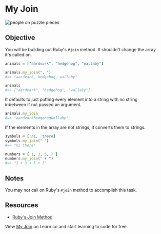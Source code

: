

# My Join

![people on puzzle pieces](https://s3-us-west-2.amazonaws.com/web-dev-readme-photos/cs/join.jpeg)

## Objective

You will be building out Ruby's `#join` method. It shouldn't change the array it's called on.

```ruby
animals = ["aardvark", "hedgehog", "wallaby"]

animals.my_join(", ")
#=> "aardvark, hedgehog, wallaby"

animals
#=> ["aardvark", "hedgehog", "wallaby"]
```

It defaults to just putting every element into a string with no string inbetween if not passed an argument.

```ruby
animals.my_join
#=> "aardvarkhedgehogwallaby"
```
If the elements in the array are not strings, it converts them to strings.

```ruby
symbols = [:hi, :there]
symbols.my_join(" ")
#=> "hi there"

numbers = [ 1, 3, 5, 7 ]
numbers.my_join(" + ")
#=> "1 + 3 + 5 + 7"
```

## Notes

You may not call on Ruby's `#join` method to accomplish this task.

## Resources

* [Ruby's Join Method](http://ruby-doc.org/core-2.2.0/Array.html#method-i-join)

<p data-visibility='hidden'>View <a href='https://learn.co/lessons/my-join' title='My Join'>My Join</a> on Learn.co and start learning to code for free.</p>
